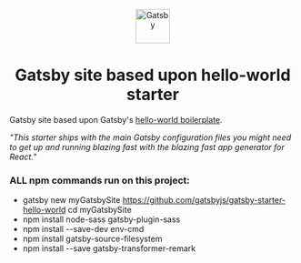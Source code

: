 <p align="center">
  <a href="https://www.gatsbyjs.org">
    <img alt="Gatsby" src="https://www.gatsbyjs.org/monogram.svg" width="60" />
  </a>
</p>
<h1 align="center">
  Gatsby site based upon hello-world starter
</h1>

Gatsby site based upon Gatsby's [hello-world boilerplate](https://github.com/gatsbyjs/gatsby-starter-hello-world). 

_"This starter ships with the main Gatsby configuration files you might need to get up and running blazing fast with the blazing fast app generator for React."_

### ALL npm commands run on this project:

- gatsby new myGatsbySite https://github.com/gatsbyjs/gatsby-starter-hello-world
cd myGatsbySite
- npm install node-sass gatsby-plugin-sass
- npm install --save-dev env-cmd
- npm install gatsby-source-filesystem
- npm install --save gatsby-transformer-remark
